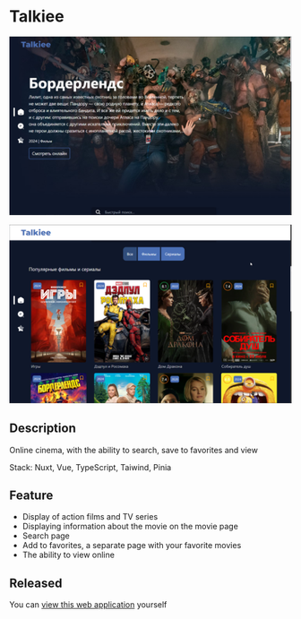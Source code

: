# Talkiee

![preview](resources/preview.jpg)

![movielist](resources/filmlist.png)

## Description
Online cinema, with the ability to search, save to favorites and view

Stack: Nuxt, Vue, TypeScript, Taiwind, Pinia

## Feature
* Display of action films and TV series
* Displaying information about the movie on the movie page
* Search page
* Add to favorites, a separate page with your favorite movies
* The ability to view online

## Released
You can [view this web application](https://danya0.github.io/talkiee2/) yourself
